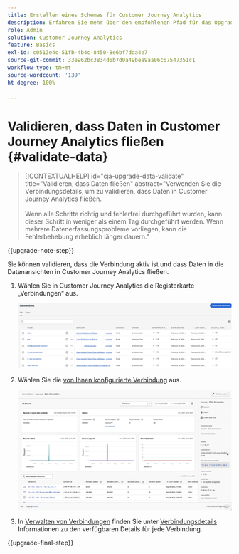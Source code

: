 ```yaml
---
title: Erstellen eines Schemas für Customer Journey Analytics
description: Erfahren Sie mehr über den empfohlenen Pfad für das Upgrade von Adobe Analytics auf Customer Journey Analytics
role: Admin
solution: Customer Journey Analytics
feature: Basics
exl-id: c0513e4c-51fb-4b4c-8450-8e6bf7dda4e7
source-git-commit: 33e962bc3834d6b7d0a49bea9aa06c67547351c1
workflow-type: tm+mt
source-wordcount: '139'
ht-degree: 100%

---
```


# Validieren, dass Daten in Customer Journey Analytics fließen {#validate-data}

<!-- markdownlint-disable MD034 -->

>[!CONTEXTUALHELP]
>id="cja-upgrade-data-validate"
>title="Validieren, dass Daten fließen"
>abstract="Verwenden Sie die Verbindungsdetails, um zu validieren, dass Daten in Customer Journey Analytics fließen.<br><br>Wenn alle Schritte richtig und fehlerfrei durchgeführt wurden, kann dieser Schritt in weniger als einem Tag durchgeführt werden. Wenn mehrere Datenerfassungsprobleme vorliegen, kann die Fehlerbehebung erheblich länger dauern."

<!-- markdownlint-enable MD034 -->

{{upgrade-note-step}}

Sie können validieren, dass die Verbindung aktiv ist und dass Daten in die Datenansichten in Customer Journey Analytics fließen.

1. Wählen Sie in Customer Journey Analytics die Registerkarte „Verbindungen“ aus.

   ![Listenansicht](assets/list-view.png)

1. Wählen Sie die [von Ihnen konfigurierte Verbindung](/help/getting-started/cja-upgrade/cja-upgrade-connection.md) aus.

   ![Fenster „Alle Datensätze“ mit den Widgets und Einstellungen](assets/conn-details.png)

1. In [Verwalten von Verbindungen](/help/connections/manage-connections.md) finden Sie unter [Verbindungsdetails](/help/connections/manage-connections.md#manage-connections) Informationen zu den verfügbaren Details für jede Verbindung.

{{upgrade-final-step}}

<!-- Should we duplicate the content here or single source it with /help/connections/manage-connections.md -->

